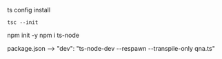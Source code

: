 ts config install

```
tsc --init

```
npm init -y
npm i ts-node

package.json --> "dev": "ts-node-dev --respawn --transpile-only qna.ts"

